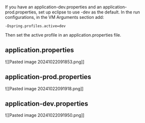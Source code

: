 If you have an application-dev.properties and an application-prod.properties, set up eclipse to use -dev as the default. 
In the run configurations, in the VM Arguments section add:
```
-Dspring.profiles.active=dev
```

Then set the active profile in an application.properties file. 
## application.properties
![[Pasted image 20241022091853.png]]

## application-prod.properties
![[Pasted image 20241022091918.png]]

## application-dev.properties
![[Pasted image 20241022091950.png]]